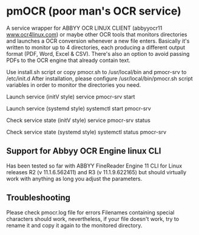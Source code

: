 # pmOCR (poor man's OCR service)

A service wrapper for ABBYY OCR LINUX CLIENT (abbyyocr11 www.ocr4linux.com) or maybe other OCR tools that monitors directories and launches a OCR conversion whenever a new file enters.
Basically it's written to monitor up to 4 directories, each producing a different output format (PDF, Word, Excel & CSV).
There's also an option to avoid passing PDFs to the OCR engine that already contain text.

Use install.sh script or copy pmocr.sh to /usr/local/bin and pmocr-srv to /etc/init.d
After installation, please configure /usr/local/bin/pmocr.sh script variables in order to monitor the directories you need.

Launch service (initV style)
service pmocr-srv start

Launch service (systemd style)
systemctl start pmocr-srv

Check service state (initV style)
service pmocr-srv status

Check service state (systemd style)
systemctl status pmocr-srv

## Support for Abbyy OCR Engine linux CLI

Has been tested so far with ABBYY FineReader Engine 11 CLI for Linux releases R2 (v 11.1.6.562411) and R3 (v 11.1.9.622165) but should virtually work with anything as long you adjust the parameters.

## Troubleshooting

Please check pmocr.log file for errors
Filenames containing special characters should work, nevertheless, if your file doesn't work, try to rename it and copy it again to the monitored directory.
